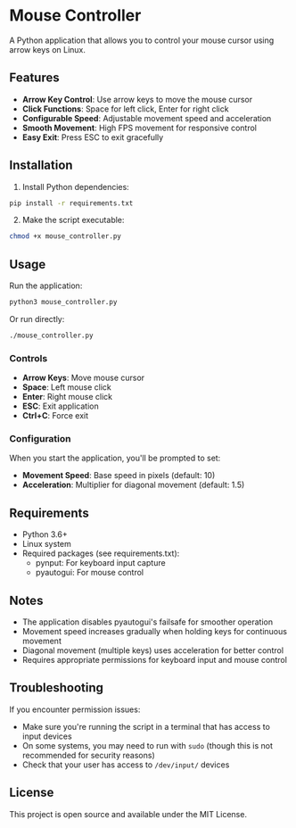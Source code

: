 # Mouse Controller

A Python application that allows you to control your mouse cursor using arrow keys on Linux.

## Features

- **Arrow Key Control**: Use arrow keys to move the mouse cursor
- **Click Functions**: Space for left click, Enter for right click
- **Configurable Speed**: Adjustable movement speed and acceleration
- **Smooth Movement**: High FPS movement for responsive control
- **Easy Exit**: Press ESC to exit gracefully

## Installation

1. Install Python dependencies:
```bash
pip install -r requirements.txt
```

2. Make the script executable:
```bash
chmod +x mouse_controller.py
```

## Usage

Run the application:
```bash
python3 mouse_controller.py
```

Or run directly:
```bash
./mouse_controller.py
```

### Controls

- **Arrow Keys**: Move mouse cursor
- **Space**: Left mouse click
- **Enter**: Right mouse click
- **ESC**: Exit application
- **Ctrl+C**: Force exit

### Configuration

When you start the application, you'll be prompted to set:
- **Movement Speed**: Base speed in pixels (default: 10)
- **Acceleration**: Multiplier for diagonal movement (default: 1.5)

## Requirements

- Python 3.6+
- Linux system
- Required packages (see requirements.txt):
  - pynput: For keyboard input capture
  - pyautogui: For mouse control

## Notes

- The application disables pyautogui's failsafe for smoother operation
- Movement speed increases gradually when holding keys for continuous movement
- Diagonal movement (multiple keys) uses acceleration for better control
- Requires appropriate permissions for keyboard input and mouse control

## Troubleshooting

If you encounter permission issues:
- Make sure you're running the script in a terminal that has access to input devices
- On some systems, you may need to run with `sudo` (though this is not recommended for security reasons)
- Check that your user has access to `/dev/input/` devices

## License

This project is open source and available under the MIT License.
